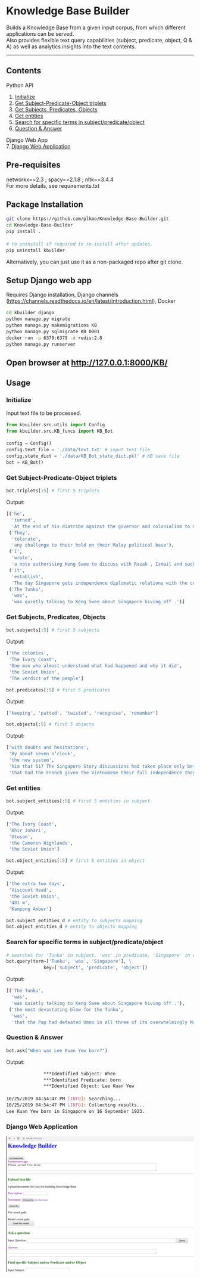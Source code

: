 # Knowledge Base Builder
Builds a Knowledge Base from a given input corpus, from which different applications can be served.  
Also provides flexible text query capabilities (subject, predicate, object, Q & A) as well as analytics insights into the text contents.

---

## Contents
Python API
1. [Initialize](#Initialize)
2. [Get Subject-Predicate-Object triplets](#Get-Subject-Predicate-Object-triplets)
3. [Get Subjects, Predicates, Objects](#Get-Subjects-Predicates-Objects)
4. [Get entities](#Get-entities)
5. [Search for specific terms in subject/predicate/object](#Search-for-specific-terms-in-subject-predicate-object)
6. [Question & Answer](#Question---Answer)

Django Web App  
7. [Django Web Application](#Django-Web-Application)

## Pre-requisites
networkx==2.3 ; spacy==2.1.8 ; nltk==3.4.4  
For more details, see requirements.txt

## Package Installation
```bash
git clone https://github.com/plkmo/Knowledge-Base-Builder.git
cd Knowledge-Base-Builder
pip install .

# to uninstall if required to re-install after updates,
pip uninstall kbuilder 
```
Alternatively, you can just use it as a non-packaged repo after git clone.

## Setup Django web app
Requires Django installation, Django channels (https://channels.readthedocs.io/en/latest/introduction.html), Docker

```bash
cd kbuilder_django
python manage.py migrate
python manage.py makemigrations KB
python manage.py sqlmigrate KB 0001
docker run -p 6379:6379 -d redis:2.8
python manage.py runserver
```

Open browser at http://127.0.0.1:8000/KB/
---

## Usage
### Initialize
Input text file to be processed.
```python
from kbuilder.src.utils import Config
from kbuilder.src.KB_funcs import KB_Bot

config = Config()
config.text_file = './data/text.txt' # input text file
config.state_dict = './data/KB_Bot_state_dict.pkl' # KB save file
bot = KB_Bot()
```

### Get Subject-Predicate-Object triplets
```python
bot.triplets[:5] # first 5 triplets
```
Output:
```bash
[('he',
  'turned',
  'At the end of his diatribe against the governor and colonialism to me the Member for Tanjong Pagar who has plagued me so consistently and so vociferously in the past but is virtually the leader of the opposition in the eyes of the public'),
 ('They',
  'tolerate',
  'any challenge to their hold on their Malay political base'),
 ('I',
  'wrote',
  'a note authorising Keng Swee to discuss with Razak , Ismail and such other federal ministers of comparable authority concerned in these matters in the central government any proposal for any constitutional rearrange\xad ments of Malaysia'),
 ('it',
  'establish',
  'The day Singapore gets independence diplomatic relations with the countries we oppose'),
 ('The Tunku',
  'was',
  'was quietly talking to Keng Swee about Singapore hiving off .')]
```

### Get Subjects, Predicates, Objects
```python
bot.subjects[:5] # first 5 subjects
```
Output:
```bash
['the colonies',
 'The Ivory Coast',
 'One man who almost understood what had happened and why it did',
 'the Soviet Union',
 'The verdict of the people']
```

```python
bot.predicates[:5] # first 5 predicates
```
Output:
```bash
['keeping', 'patted', 'twisted', 'recognise', 'remember']
```

```python
bot.objects[:5] # first 5 objects
```
Output:
```bash
['with doubts and hesitations',
 'By about seven o’clock',
 'the new system',
 'him that 517 The Singapore Story discussions had taken place only between our traders and their officials , not with Singapore government officers',
 'that had the French given the Vietnamese their full independence they might not have gone communist']
```

### Get entities
```python
bot.subject_entities[:5] # first 5 entities in subject
```
Output:
```bash
['The Ivory Coast',
 'Khir Johari',
 'Utusan',
 'the Cameron Highlands',
 'the Soviet Union']
```

```python
bot.object_entities[:5] # first 5 entities in object
```
Output:
```bash
['the extra two days',
 'Viscount Head',
 'the Soviet Union',
 '481 m',
 'Kampong Amber']
```

```python
bot.subject_entities_d # entity to subjects mapping
bot.object_entities_d # entity to objects mapping
```

### Search for specific terms in subject/predicate/object
```python
# searches for 'Tunku' in subject, 'was' in predicate, 'Singapore' in object
bot.query(term=['Tunku', 'was', 'Singapore'], \
              key=['subject', 'predicate', 'object'])
```
Output:
```bash
[('The Tunku',
  'was',
  'was quietly talking to Keng Swee about Singapore hiving off .'),
 ('the most devastating blow for the Tunku',
  'was',
  'that the Pap had defeated Umno in all three of its overwhelmingly Malay constituencies , he had specially come down which to Singapore to address on the eve of the election')]
```
### Question & Answer
```python
bot.ask("When was Lee Kuan Yew born?")
```
Output:
```bash
              ***Identified Subject: When
              ***Identified Predicate: born
              ***Identified Object: Lee Kuan Yew

10/25/2019 04:54:47 PM [INFO]: Searching...
10/25/2019 04:54:47 PM [INFO]: Collecting results...
Lee Kuan Yew born in Singapore on 16 September 1923.
```

### Django Web Application
![](https://github.com/plkmo/Knowledge-Base-Builder/blob/master/kbuilder_django/app_screenshot.png) 
